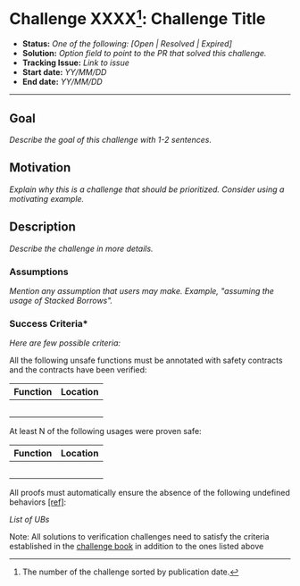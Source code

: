 # Challenge XXXX[^challenge_id]: Challenge Title

- **Status:** *One of the following: [Open | Resolved | Expired]*
- **Solution:** *Option field to point to the PR that solved this challenge.*
- **Tracking Issue:** *Link to issue*
- **Start date:** *YY/MM/DD*
- **End date:** *YY/MM/DD*

-------------------


## Goal

*Describe the goal of this challenge with 1-2 sentences.*

## Motivation

*Explain why this is a challenge that should be prioritized. Consider using a motivating example.*

## Description

*Describe the challenge in more details.*

### Assumptions

*Mention any assumption that users may make. Example, "assuming the usage of Stacked Borrows".*

### Success Criteria*

*Here are few possible criteria:*

All the following unsafe functions must be annotated with safety contracts and the contracts have been verified:

|Function	|Location	|
|---	|---	|
|	|	|
|	|	|
|	|	|
|	|	|
|	|	|

At least N of the following usages were proven safe:

|Function	|Location	|
|---	|---	|
|	|	|
|	|	|
|	|	|
|	|	|
|	|	|

All proofs must automatically ensure the absence of the following undefined behaviors [[ref]](https://github.com/rust-lang/reference/blob/142b2ed77d33f37a9973772bd95e6144ed9dce43/src/behavior-considered-undefined.md):

*List of UBs*

Note: All solutions to verification challenges need to satisfy the criteria established in the [challenge book](general-rules.md)
in addition to the ones listed above

[^challenge_id]: The number of the challenge sorted by publication date.
